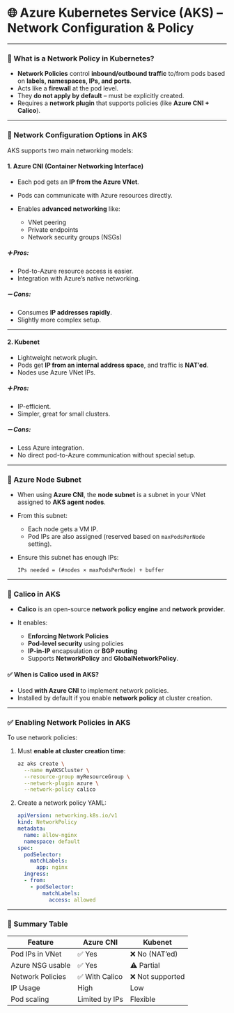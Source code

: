 # 🌐 Azure Kubernetes Service (AKS) – Network Configuration & Policy

---

### 🔐 What is a Network Policy in Kubernetes?

* **Network Policies** control **inbound/outbound traffic** to/from pods based on **labels, namespaces, IPs, and ports**.
* Acts like a **firewall** at the pod level.
* They **do not apply by default** – must be explicitly created.
* Requires a **network plugin** that supports policies (like **Azure CNI + Calico**).

---

### 🧠 Network Configuration Options in AKS

AKS supports two main networking models:

#### 1. **Azure CNI (Container Networking Interface)**

* Each pod gets an **IP from the Azure VNet**.
* Pods can communicate with Azure resources directly.
* Enables **advanced networking** like:

  * VNet peering
  * Private endpoints
  * Network security groups (NSGs)

##### ➕ Pros:

* Pod-to-Azure resource access is easier.
* Integration with Azure’s native networking.

##### ➖ Cons:

* Consumes **IP addresses rapidly**.
* Slightly more complex setup.

---

#### 2. **Kubenet**

* Lightweight network plugin.
* Pods get **IP from an internal address space**, and traffic is **NAT’ed**.
* Nodes use Azure VNet IPs.

##### ➕ Pros:

* IP-efficient.
* Simpler, great for small clusters.

##### ➖ Cons:

* Less Azure integration.
* No direct pod-to-Azure communication without special setup.

---

### 🧱 Azure Node Subnet

* When using **Azure CNI**, the **node subnet** is a subnet in your VNet assigned to **AKS agent nodes**.
* From this subnet:

  * Each node gets a VM IP.
  * Pod IPs are also assigned (reserved based on `maxPodsPerNode` setting).
* Ensure this subnet has enough IPs:

  ```
  IPs needed = (#nodes × maxPodsPerNode) + buffer
  ```

---

### 🦊 Calico in AKS

* **Calico** is an open-source **network policy engine** and **network provider**.
* It enables:

  * **Enforcing Network Policies**
  * **Pod-level security** using policies
  * **IP-in-IP** encapsulation or **BGP routing**
  * Supports **NetworkPolicy** and **GlobalNetworkPolicy**.

#### ✅ When is Calico used in AKS?

* Used **with Azure CNI** to implement network policies.
* Installed by default if you enable **network policy** at cluster creation.

---

### ✅ Enabling Network Policies in AKS

To use network policies:

1. Must **enable at cluster creation time**:

   ```bash
   az aks create \
     --name myAKSCluster \
     --resource-group myResourceGroup \
     --network-plugin azure \
     --network-policy calico
   ```

2. Create a network policy YAML:

   ```yaml
   apiVersion: networking.k8s.io/v1
   kind: NetworkPolicy
   metadata:
     name: allow-nginx
     namespace: default
   spec:
     podSelector:
       matchLabels:
         app: nginx
     ingress:
     - from:
       - podSelector:
           matchLabels:
             access: allowed
   ```

---

### 📌 Summary Table

| Feature          | Azure CNI      | Kubenet         |
| ---------------- | -------------- | --------------- |
| Pod IPs in VNet  | ✅ Yes          | ❌ No (NAT’ed)   |
| Azure NSG usable | ✅ Yes          | ⚠️ Partial      |
| Network Policies | ✅ With Calico  | ❌ Not supported |
| IP Usage         | High           | Low             |
| Pod scaling      | Limited by IPs | Flexible        |
